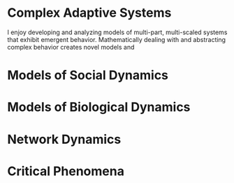 # Complex Adaptive Systems
I enjoy developing and analyzing models of multi-part, multi-scaled systems that exhibit emergent behavior. Mathematically dealing with and abstracting complex behavior creates novel models and 
# Models of Social Dynamics
# Models of Biological Dynamics
# Network Dynamics
# Critical Phenomena
